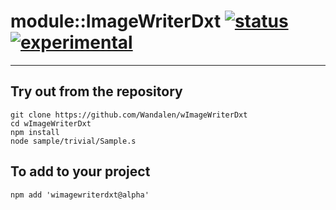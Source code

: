 
# module::ImageWriterDxt  [![status](https://github.com/Wandalen/wImageWriterDxt/workflows/publish/badge.svg)](https://github.com/Wandalen/wImageWriterDxt/actions?query=workflow%3Apublish) [![experimental](https://img.shields.io/badge/stability-experimental-orange.svg)](https://github.com/emersion/stability-badges#experimental)

___

## Try out from the repository
```
git clone https://github.com/Wandalen/wImageWriterDxt
cd wImageWriterDxt
npm install
node sample/trivial/Sample.s
```

## To add to your project
```
npm add 'wimagewriterdxt@alpha'
```




